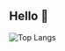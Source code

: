 ## Hello 👋

![Top Langs](https://github-readme-stats-gqx3yahib-serackhlxs-projects.vercel.app/api/top-langs/?username=serackhlx&hide_progress=true)
